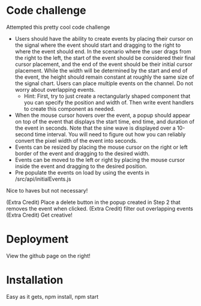 # Code challenge

Attempted this pretty cool code challenge

- Users should have the ability to create events by placing their cursor on the signal where the event should start and dragging to the right to where the event should end. In the scenario where the user drags from the right to the left, the start of the event should be considered their final cursor placement, and the end of the event should be their initial cursor placement. While the width will be determined by the start and end of the event, the height should remain constant at roughly the same size of the signal chart. Users can place multiple events on the channel. Do not worry about overlapping events.
  - Hint: First, try to just create a rectangularly shaped component that you can specify the position and width of. Then write event handlers to create this component as needed.
- When the mouse cursor hovers over the event, a popup should appear on top of the event that displays the start time, end time, and duration of the event in seconds. Note that the sine wave is displayed over a 10-second time interval. You will need to figure out how you can reliably convert the pixel width of the event into seconds.
- Events can be resized by placing the mouse cursor on the right or left border of the event and dragging to the desired width.
- Events can be moved to the left or right by placing the mouse cursor inside the event and dragging to the desired position.
- Pre populate the events on load by using the events in /src/api/initialEvents.js

Nice to haves but not necessary!

(Extra Credit) Place a delete button in the popup created in Step 2 that removes the event when clicked.
(Extra Credit) filter out overlapping events
(Extra Credit) Get creative!

# Deployment

View the github page on the right!

# Installation

Easy as it gets, npm install, npm start
